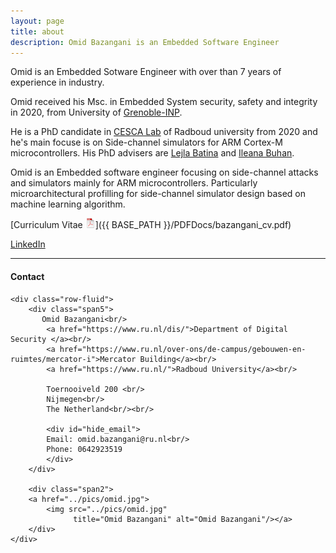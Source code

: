 ```yaml
---
layout: page
title: about
description: Omid Bazangani is an Embedded Software Engineer
---
```


Omid is an Embedded Sotware Engineer with over than 7 years of experience in industry. 

 
Omid received his Msc. in Embedded System security, safety and integrity
in 2020, from University of [Grenoble-INP](https://esisar.grenoble-inp.fr/).

He is a PhD candidate in [CESCA Lab](https://cescalab.cs.ru.nl/members/) of Radboud university from 2020 and he's main focuse is on Side-channel simulators for ARM Cortex-M microcontrollers. His PhD advisers are [Lejla Batina](https://www.cs.ru.nl/~lejla/) and [Ileana Buhan](https://ileanabuhan.github.io/). 


Omid is an Embedded software engineer focusing on side-channel attacks and simulators mainly for ARM microcontrollers. 
Particularly microarchitectural profilling for side-channel simulator design based on machine learning algorithm. 


[Curriculum Vitae ![CV as pdf](icons16/pdf-icon.png)]({{ BASE_PATH }}/PDFDocs/bazangani_cv.pdf)<br/>

<!--[orcid](https://orcid.org): [0000-0002-4914-6671](https://orcid.org/0000-0002-4914-6671)<br/> -->
<!--[google scholar](https://scholar.google.com/citations?sortby=pubdate&hl=en&user=42tCp5UAAAAJ&view_op=list_works)<br/> -->
<!--[pubmed](https://pubmed.ncbi.nlm.nih.gov/?term=broman+kw)<br/> -->
<!-- [impactstory](https://impactstory.org/u/0000-0002-4914-6671)<br/> -->
[LinkedIn](https://www.linkedin.com/in/omid-bazangani/)<br/>
<!--[blog](https://kbroman.org/blog/) <br/> -->


---

<div class="container">
<h4><a name="contact"></a>Contact</h4>

    <div class="row-fluid">
        <div class="span5">
           Omid Bazangani<br/>
            <a href="https://www.ru.nl/dis/">Department of Digital Security </a><br/>
			<a href="https://www.ru.nl/over-ons/de-campus/gebouwen-en-ruimtes/mercator-i">Mercator Building</a><br/>
            <a href="https://www.ru.nl/">Radboud University</a><br/>
          
            Toernooiveld 200 <br/>
            Nijmegen<br/>
            The Netherland<br/><br/>

            <div id="hide_email">
            Email: omid.bazangani@ru.nl<br/>
            Phone: 0642923519
            </div>
        </div>

        <div class="span2">
        <a href="../pics/omid.jpg">
            <img src="../pics/omid.jpg"
                  title="Omid Bazangani" alt="Omid Bazangani"/></a>
        </div>
    </div>
</div>

